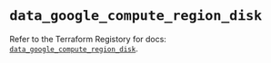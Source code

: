 # `data_google_compute_region_disk`

Refer to the Terraform Registory for docs: [`data_google_compute_region_disk`](https://registry.terraform.io/providers/hashicorp/google-beta/5.26.0/docs/data-sources/google_compute_region_disk).
